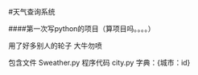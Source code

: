 #天气查询系统

####第一次写python的项目（算项目吗。。。。）

用了好多别人的轮子
大牛勿喷

包含文件
Sweather.py     程序代码
city.py     字典：{城市：id}